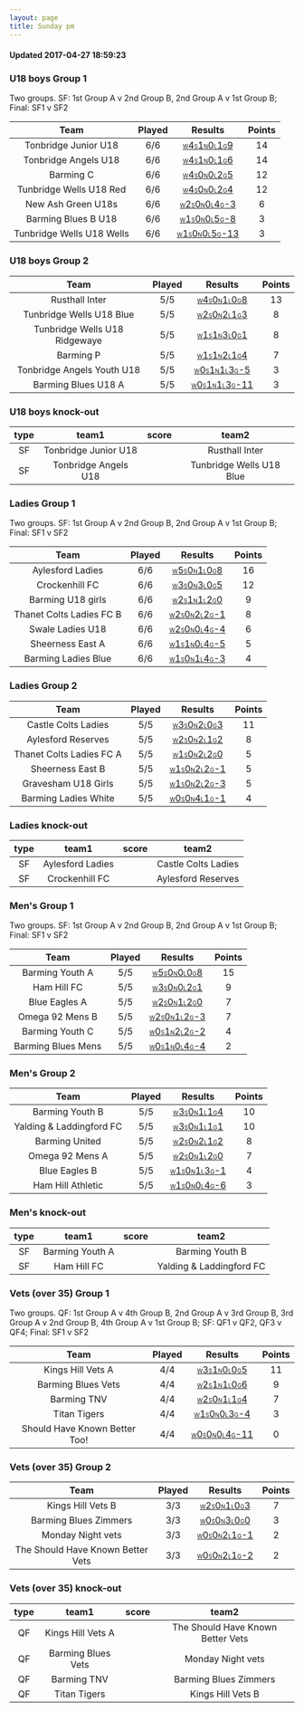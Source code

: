 ```yaml
---
layout: page
title: Sunday pm
---
```


#### Updated 2017-04-27 18:59:23 
### U18 boys Group 1
 Two groups. SF: 1st Group A v 2nd Group B, 2nd Group A v 1st Group B; Final: SF1 v SF2

|           Team            |  Played  |                                                                                     Results                                                                                     |  Points  |
|:-------------------------:|:--------:|:-------------------------------------------------------------------------------------------------------------------------------------------------------------------------------:|:--------:|
|   Tonbridge Junior U18    |   6/6    |    <a href="teamres/Tonbridge-Junior-U18.html"><font size="1">W</font>4<font size="1">S</font>1<font size="1">N</font>0<font size="1">L</font>1<font size="1">G</font>9</a>     |    14    |
|   Tonbridge Angels U18    |   6/6    |    <a href="teamres/Tonbridge-Angels-U18.html"><font size="1">W</font>4<font size="1">S</font>1<font size="1">N</font>0<font size="1">L</font>1<font size="1">G</font>6</a>     |    14    |
|         Barming C         |   6/6    |          <a href="teamres/Barming-C.html"><font size="1">W</font>4<font size="1">S</font>0<font size="1">N</font>0<font size="1">L</font>2<font size="1">G</font>5</a>          |    12    |
|  Tunbridge Wells U18 Red  |   6/6    |   <a href="teamres/Tunbridge-Wells-U18-Red.html"><font size="1">W</font>4<font size="1">S</font>0<font size="1">N</font>0<font size="1">L</font>2<font size="1">G</font>4</a>   |    12    |
|    New Ash Green U18s     |   6/6    |     <a href="teamres/New-Ash-Green-U18s.html"><font size="1">W</font>2<font size="1">S</font>0<font size="1">N</font>0<font size="1">L</font>4<font size="1">G</font>-3</a>     |    6     |
|    Barming Blues B U18    |   6/6    |    <a href="teamres/Barming-Blues-B-U18.html"><font size="1">W</font>1<font size="1">S</font>0<font size="1">N</font>0<font size="1">L</font>5<font size="1">G</font>-8</a>     |    3     |
| Tunbridge Wells U18 Wells |   6/6    | <a href="teamres/Tunbridge-Wells-U18-Wells.html"><font size="1">W</font>1<font size="1">S</font>0<font size="1">N</font>0<font size="1">L</font>5<font size="1">G</font>-13</a> |    3     |



### U18 boys Group 2

|             Team              |  Played  |                                                                                      Results                                                                                      |  Points  |
|:-----------------------------:|:--------:|:---------------------------------------------------------------------------------------------------------------------------------------------------------------------------------:|:--------:|
|        Rusthall Inter         |   5/5    |        <a href="teamres/Rusthall-Inter.html"><font size="1">W</font>4<font size="1">S</font>0<font size="1">N</font>1<font size="1">L</font>0<font size="1">G</font>8</a>         |    13    |
|   Tunbridge Wells U18 Blue    |   5/5    |   <a href="teamres/Tunbridge-Wells-U18-Blue.html"><font size="1">W</font>2<font size="1">S</font>0<font size="1">N</font>2<font size="1">L</font>1<font size="1">G</font>3</a>    |    8     |
| Tunbridge Wells U18 Ridgewaye |   5/5    | <a href="teamres/Tunbridge-Wells-U18-Ridgewaye.html"><font size="1">W</font>1<font size="1">S</font>1<font size="1">N</font>3<font size="1">L</font>0<font size="1">G</font>1</a> |    8     |
|           Barming P           |   5/5    |           <a href="teamres/Barming-P.html"><font size="1">W</font>1<font size="1">S</font>1<font size="1">N</font>2<font size="1">L</font>1<font size="1">G</font>4</a>           |    7     |
|  Tonbridge Angels Youth U18   |   5/5    |  <a href="teamres/Tonbridge-Angels-Youth-U18.html"><font size="1">W</font>0<font size="1">S</font>1<font size="1">N</font>1<font size="1">L</font>3<font size="1">G</font>-5</a>  |    3     |
|      Barming Blues U18 A      |   5/5    |     <a href="teamres/Barming-Blues-U18-A.html"><font size="1">W</font>0<font size="1">S</font>1<font size="1">N</font>1<font size="1">L</font>3<font size="1">G</font>-11</a>     |    3     |



### U18 boys knock-out
 

|  type  |        team1         |  score  |          team2           |
|:------:|:--------------------:|:-------:|:------------------------:|
|   SF   | Tonbridge Junior U18 |         |      Rusthall Inter      |
|   SF   | Tonbridge Angels U18 |         | Tunbridge Wells U18 Blue |


### Ladies Group 1
 Two groups. SF: 1st Group A v 2nd Group B, 2nd Group A v 1st Group B; Final: SF1 v SF2

|           Team           |  Played  |                                                                                    Results                                                                                    |  Points  |
|:------------------------:|:--------:|:-----------------------------------------------------------------------------------------------------------------------------------------------------------------------------:|:--------:|
|     Aylesford Ladies     |   6/6    |     <a href="teamres/Aylesford-Ladies.html"><font size="1">W</font>5<font size="1">S</font>0<font size="1">N</font>1<font size="1">L</font>0<font size="1">G</font>8</a>      |    16    |
|      Crockenhill FC      |   6/6    |      <a href="teamres/Crockenhill-FC.html"><font size="1">W</font>3<font size="1">S</font>0<font size="1">N</font>3<font size="1">L</font>0<font size="1">G</font>5</a>       |    12    |
|    Barming U18 girls     |   6/6    |     <a href="teamres/Barming-U18-girls.html"><font size="1">W</font>2<font size="1">S</font>1<font size="1">N</font>1<font size="1">L</font>2<font size="1">G</font>0</a>     |    9     |
| Thanet Colts Ladies FC B |   6/6    | <a href="teamres/Thanet-Colts-Ladies-FC-B.html"><font size="1">W</font>2<font size="1">S</font>0<font size="1">N</font>2<font size="1">L</font>2<font size="1">G</font>-1</a> |    8     |
|     Swale Ladies U18     |   6/6    |     <a href="teamres/Swale-Ladies-U18.html"><font size="1">W</font>2<font size="1">S</font>0<font size="1">N</font>0<font size="1">L</font>4<font size="1">G</font>-4</a>     |    6     |
|     Sheerness East A     |   6/6    |     <a href="teamres/Sheerness-East-A.html"><font size="1">W</font>1<font size="1">S</font>1<font size="1">N</font>0<font size="1">L</font>4<font size="1">G</font>-5</a>     |    5     |
|   Barming Ladies Blue    |   6/6    |   <a href="teamres/Barming-Ladies-Blue.html"><font size="1">W</font>1<font size="1">S</font>0<font size="1">N</font>1<font size="1">L</font>4<font size="1">G</font>-3</a>    |    4     |



### Ladies Group 2

|           Team           |  Played  |                                                                                   Results                                                                                    |  Points  |
|:------------------------:|:--------:|:----------------------------------------------------------------------------------------------------------------------------------------------------------------------------:|:--------:|
|   Castle Colts Ladies    |   5/5    |   <a href="teamres/Castle-Colts-Ladies.html"><font size="1">W</font>3<font size="1">S</font>0<font size="1">N</font>2<font size="1">L</font>0<font size="1">G</font>3</a>    |    11    |
|    Aylesford Reserves    |   5/5    |    <a href="teamres/Aylesford-Reserves.html"><font size="1">W</font>2<font size="1">S</font>0<font size="1">N</font>2<font size="1">L</font>1<font size="1">G</font>2</a>    |    8     |
| Thanet Colts Ladies FC A |   5/5    | <a href="teamres/Thanet-Colts-Ladies-FC-A.html"><font size="1">W</font>1<font size="1">S</font>0<font size="1">N</font>2<font size="1">L</font>2<font size="1">G</font>0</a> |    5     |
|     Sheerness East B     |   5/5    |    <a href="teamres/Sheerness-East-B.html"><font size="1">W</font>1<font size="1">S</font>0<font size="1">N</font>2<font size="1">L</font>2<font size="1">G</font>-1</a>     |    5     |
|   Gravesham U18 Girls    |   5/5    |   <a href="teamres/Gravesham-U18-Girls.html"><font size="1">W</font>1<font size="1">S</font>0<font size="1">N</font>2<font size="1">L</font>2<font size="1">G</font>-3</a>   |    5     |
|   Barming Ladies White   |   5/5    |  <a href="teamres/Barming-Ladies-White-.html"><font size="1">W</font>0<font size="1">S</font>0<font size="1">N</font>4<font size="1">L</font>1<font size="1">G</font>-1</a>  |    4     |



### Ladies knock-out
 

|  type  |      team1       |  score  |        team2        |
|:------:|:----------------:|:-------:|:-------------------:|
|   SF   | Aylesford Ladies |         | Castle Colts Ladies |
|   SF   |  Crockenhill FC  |         | Aylesford Reserves  |


### Men's Group 1
 Two groups. SF: 1st Group A v 2nd Group B, 2nd Group A v 1st Group B; Final: SF1 v SF2

|        Team        |  Played  |                                                                                 Results                                                                                 |  Points  |
|:------------------:|:--------:|:-----------------------------------------------------------------------------------------------------------------------------------------------------------------------:|:--------:|
|  Barming Youth A   |   5/5    |   <a href="teamres/Barming-Youth-A.html"><font size="1">W</font>5<font size="1">S</font>0<font size="1">N</font>0<font size="1">L</font>0<font size="1">G</font>8</a>   |    15    |
|    Ham Hill FC     |   5/5    |     <a href="teamres/Ham-Hill-FC.html"><font size="1">W</font>3<font size="1">S</font>0<font size="1">N</font>0<font size="1">L</font>2<font size="1">G</font>1</a>     |    9     |
|   Blue Eagles A    |   5/5    |    <a href="teamres/Blue-Eagles-A.html"><font size="1">W</font>2<font size="1">S</font>0<font size="1">N</font>1<font size="1">L</font>2<font size="1">G</font>0</a>    |    7     |
|  Omega 92 Mens B   |   5/5    |  <a href="teamres/Omega-92-Mens-B.html"><font size="1">W</font>2<font size="1">S</font>0<font size="1">N</font>1<font size="1">L</font>2<font size="1">G</font>-3</a>   |    7     |
|  Barming Youth C   |   5/5    |  <a href="teamres/Barming-Youth-C.html"><font size="1">W</font>0<font size="1">S</font>1<font size="1">N</font>2<font size="1">L</font>2<font size="1">G</font>-2</a>   |    4     |
| Barming Blues Mens |   5/5    | <a href="teamres/Barming-Blues-Mens.html"><font size="1">W</font>0<font size="1">S</font>1<font size="1">N</font>0<font size="1">L</font>4<font size="1">G</font>-4</a> |    2     |



### Men's Group 2

|           Team           |  Played  |                                                                                   Results                                                                                    |  Points  |
|:------------------------:|:--------:|:----------------------------------------------------------------------------------------------------------------------------------------------------------------------------:|:--------:|
|     Barming Youth B      |   5/5    |     <a href="teamres/Barming-Youth-B.html"><font size="1">W</font>3<font size="1">S</font>0<font size="1">N</font>1<font size="1">L</font>1<font size="1">G</font>4</a>      |    10    |
| Yalding & Laddingford FC |   5/5    | <a href="teamres/Yalding-&-Laddingford-FC.html"><font size="1">W</font>3<font size="1">S</font>0<font size="1">N</font>1<font size="1">L</font>1<font size="1">G</font>1</a> |    10    |
|      Barming United      |   5/5    |      <a href="teamres/Barming-United.html"><font size="1">W</font>2<font size="1">S</font>0<font size="1">N</font>2<font size="1">L</font>1<font size="1">G</font>2</a>      |    8     |
|     Omega 92 Mens A      |   5/5    |     <a href="teamres/Omega-92-Mens-A.html"><font size="1">W</font>2<font size="1">S</font>0<font size="1">N</font>1<font size="1">L</font>2<font size="1">G</font>0</a>      |    7     |
|      Blue Eagles B       |   5/5    |      <a href="teamres/Blue-Eagles-B.html"><font size="1">W</font>1<font size="1">S</font>0<font size="1">N</font>1<font size="1">L</font>3<font size="1">G</font>-1</a>      |    4     |
|    Ham Hill Athletic     |   5/5    |   <a href="teamres/Ham-Hill-Athletic-.html"><font size="1">W</font>1<font size="1">S</font>0<font size="1">N</font>0<font size="1">L</font>4<font size="1">G</font>-6</a>    |    3     |



### Men's knock-out
 

|  type  |      team1      |  score  |          team2           |
|:------:|:---------------:|:-------:|:------------------------:|
|   SF   | Barming Youth A |         |     Barming Youth B      |
|   SF   |   Ham Hill FC   |         | Yalding & Laddingford FC |


### Vets (over 35) Group 1
 Two groups. QF: 1st Group A v 4th Group B, 2nd Group A v 3rd Group B, 3rd Group A v 2nd Group B, 4th Group A v 1st Group B; SF: QF1 v QF2, QF3 v QF4; Final: SF1 v SF2

|             Team              |  Played  |                                                                                       Results                                                                                        |  Points  |
|:-----------------------------:|:--------:|:------------------------------------------------------------------------------------------------------------------------------------------------------------------------------------:|:--------:|
|       Kings Hill Vets A       |   4/4    |        <a href="teamres/Kings-Hill-Vets-A.html"><font size="1">W</font>3<font size="1">S</font>1<font size="1">N</font>0<font size="1">L</font>0<font size="1">G</font>5</a>         |    11    |
|      Barming Blues Vets       |   4/4    |        <a href="teamres/Barming-Blues-Vets.html"><font size="1">W</font>2<font size="1">S</font>1<font size="1">N</font>1<font size="1">L</font>0<font size="1">G</font>6</a>        |    9     |
|          Barming TNV          |   4/4    |           <a href="teamres/Barming-TNV.html"><font size="1">W</font>2<font size="1">S</font>0<font size="1">N</font>1<font size="1">L</font>1<font size="1">G</font>4</a>            |    7     |
|         Titan Tigers          |   4/4    |          <a href="teamres/Titan-Tigers.html"><font size="1">W</font>1<font size="1">S</font>0<font size="1">N</font>0<font size="1">L</font>3<font size="1">G</font>-4</a>           |    3     |
| Should Have Known Better Too! |   4/4    | <a href="teamres/Should-Have-Known-Better-Too!-.html"><font size="1">W</font>0<font size="1">S</font>0<font size="1">N</font>0<font size="1">L</font>4<font size="1">G</font>-11</a> |    0     |



### Vets (over 35) Group 2

|               Team                |  Played  |                                                                                        Results                                                                                         |  Points  |
|:---------------------------------:|:--------:|:--------------------------------------------------------------------------------------------------------------------------------------------------------------------------------------:|:--------:|
|         Kings Hill Vets B         |   3/3    |         <a href="teamres/Kings-Hill-Vets-B.html"><font size="1">W</font>2<font size="1">S</font>0<font size="1">N</font>1<font size="1">L</font>0<font size="1">G</font>3</a>          |    7     |
|       Barming Blues Zimmers       |   3/3    |       <a href="teamres/Barming-Blues-Zimmers.html"><font size="1">W</font>0<font size="1">S</font>0<font size="1">N</font>3<font size="1">L</font>0<font size="1">G</font>0</a>        |    3     |
|         Monday Night vets         |   3/3    |         <a href="teamres/Monday-Night-vets.html"><font size="1">W</font>0<font size="1">S</font>0<font size="1">N</font>2<font size="1">L</font>1<font size="1">G</font>-1</a>         |    2     |
| The Should Have Known Better Vets |   3/3    | <a href="teamres/The-Should-Have-Known-Better-Vets.html"><font size="1">W</font>0<font size="1">S</font>0<font size="1">N</font>2<font size="1">L</font>1<font size="1">G</font>-2</a> |    2     |



### Vets (over 35) knock-out
 

|  type  |       team1        |  score  |               team2               |
|:------:|:------------------:|:-------:|:---------------------------------:|
|   QF   | Kings Hill Vets A  |         | The Should Have Known Better Vets |
|   QF   | Barming Blues Vets |         |         Monday Night vets         |
|   QF   |    Barming TNV     |         |       Barming Blues Zimmers       |
|   QF   |    Titan Tigers    |         |         Kings Hill Vets B         |



<br /><br /><br />